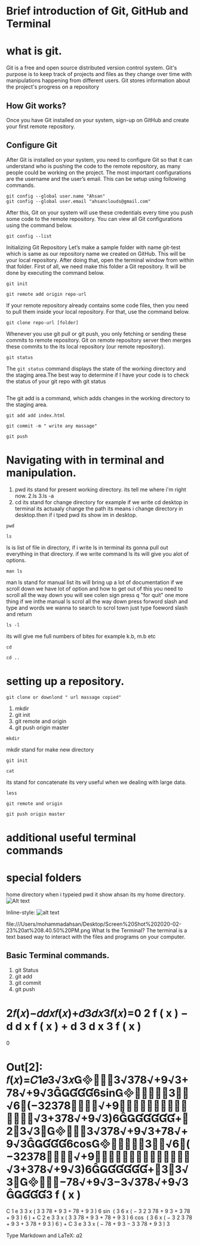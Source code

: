# Brief introduction of Git, GitHub and Terminal

# what is git.
Git is a free and open source distributed version control system. Git's purpose is to keep track of projects and files as they change over time with manipulations happening from different users. Git stores information about the project's progress on a repository
## How Git works?
Once you have Git installed on your system, sign-up on GitHub and create your first remote repository.
## Configure Git
After Git is installed on your system, you need to configure Git so that it can understand who is pushing the code to the remote repository, as many people could be working on the project. The most important configurations are the username and the user’s email. This can be setup using following commands.
```
git config --global user.name "Ahsan"
git config --global user.email "ahsanclouds@gmail.com"
```
After this, Git on your system will use these credentials every time you push some code to the remote repository. You can view all Git configurations using the command below.
```
git config --list
```
Initializing Git Repository
Let’s make a sample folder with name git-test which is same as our repository name we created on GitHub. This will be your local repository. After doing that, open the terminal window from within that folder.
First of all, we need make this folder a Git repository. It will be done by executing the command below.
```
git init
```
```
git remote add origin repo-url
```
If your remote repository already contains some code files, then you need to pull them inside your local repository. For that, use the command below.
```
git clone repo-url [folder]
```
Whenever you use git pull or git push, you only fetching or sending these commits to remote repository. Git on remote repository server then merges these commits to the its local repository (our remote repository).
 
```
git status
```
The `git status` command displays the state of the working directory and the staging area.The best way to determine if I have your code is to check the status of your git repo with git status
```
```
The git add is a command, which adds changes in the working directory to the staging area.
```
git add add index.html
```
```
git commit -m " write any massage"
```
```
git push
```
# Navigating with in terminal and manipulation.
1. pwd its stand for present working directory. its tell me where i'm right now.
2.ls
3.ls -a
4. cd its stand for change directory for example if we write cd desktop in terminal its actuaaly change the path its means i change directory in desktop.then if i tped pwd its show im in desktop.
```
pwd
```
```
ls
```
ls is list of file in directory, if i write ls in terminal its gonna pull out everything in that directory. if we write command ls its will give you alot of options.
```
man ls
```
man ls stand for manual list its will bring up a lot of documentation if we scroll down we have lot of option and how to get out of this you need to scroll all the way down you will see colen sign press q "for quit" one more thing if we inthe manual ls scrol all the way down press forword slash and type and words we wanna to search to scrol town just type foeword slash and return
```
ls -l

```
its will give me full numbers of bites for example k.b, m.b etc
```
cd
```
```
cd ..
```
# setting up a repository.
```
git clone or downlond " url massage copied"
```
1. mkdir
2. git init
3. git remote and origin
4. git push origin master
```
mkdir
```
mkdir stand for make new directory
```
git init
```
```
cat
```
its stand for concatenate its very useful when we dealing with large data.
```
less
```
```
git remote and origin
```
```
git push origin master
```
# additional useful terminal commands
# special folders
home directory when i typeied pwd it show ahsan its my home directory.
![Alt text](/relative/path/to/img.jpg?raw=true "Optional Title")


Inline-style: 
![alt text]("https://drive.google.com/file/d/1jbW8hzYxhprvW2Bgiabk-3QNZdH6GcV6/view?usp=sharing")


file:///Users/mohammadahsan/Desktop/Screen%20Shot%202020-02-23%20at%208.40.50%20PM.png
What Is the Terminal?
The terminal is a text based way to interact with the files and programs on your computer.


## Basic Terminal commands.
1. git Status
2. git add
3. git commit
4. git push


2𝑓(𝑥)−𝑑𝑑𝑥𝑓(𝑥)+𝑑3𝑑𝑥3𝑓(𝑥)=0
2
f
(
x
)
−
d
d
x
f
(
x
)
+
d
3
d
x
3
f
(
x
)
=
0
 
Out[2]:
𝑓(𝑥)=𝐶1𝑒3√3𝑥3√378√+9√3+78√+9√36sin3⎯⎯√6𝑥(−32378⎯⎯⎯⎯√+9⎯⎯⎯⎯⎯⎯⎯⎯⎯⎯⎯⎯⎯⎯√3+378√+9√3)6+𝐶2𝑒3√3𝑥3√378√+9√3+78√+9√36cos3⎯⎯√6𝑥(−32378⎯⎯⎯⎯√+9⎯⎯⎯⎯⎯⎯⎯⎯⎯⎯⎯⎯⎯⎯√3+378√+9√3)6+𝐶3𝑒3√3𝑥−78√+9√3−3√378√+9√33
f
(
x
)
=
C
1
e
3
3
x
(
3
3
78
+
9
3
+
78
+
9
3
)
6
sin
⁡
(
3
6
x
(
−
3
2
3
78
+
9
3
+
3
78
+
9
3
)
6
)
+
C
2
e
3
3
x
(
3
3
78
+
9
3
+
78
+
9
3
)
6
cos
⁡
(
3
6
x
(
−
3
2
3
78
+
9
3
+
3
78
+
9
3
)
6
)
+
C
3
e
3
3
x
(
−
78
+
9
3
−
3
3
78
+
9
3
)
3
 
Type Markdown and LaTeX: 𝛼2









